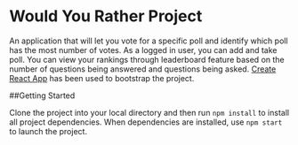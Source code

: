 # Would You Rather Project

An application that will let you vote for a specific poll and identify which poll has the most number of votes. As a logged in user, you can add and take poll. You can view your rankings through leaderboard feature based on the number of questions being answered and questions being asked.
[Create React App](https://github.com/facebook/create-react-app) has been used to bootstrap the project.

##Getting Started

Clone the project into your local directory and then run `npm install` to install all project dependencies. When dependencies are installed, use `npm start` to launch the project.

